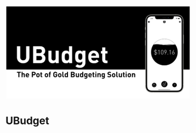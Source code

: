 <p align="center">
  <img src="screenshots/GithubHeader.png?raw=true" alt="BookTracker" width=500/>
</p>

#  UBudget

